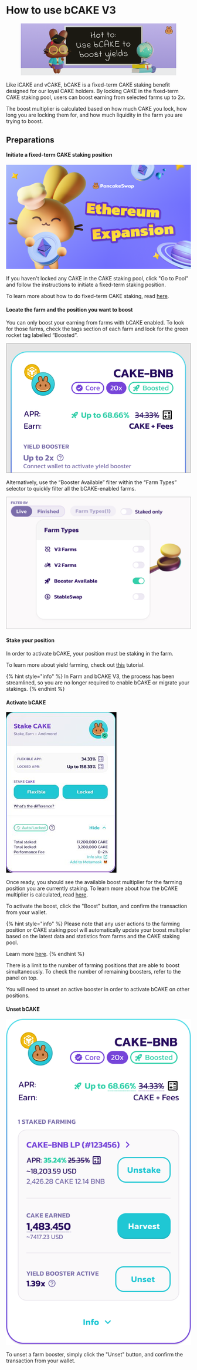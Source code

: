 # How to use bCAKE V3

<figure><img src="../../../.gitbook/assets/image (30).png" alt=""><figcaption></figcaption></figure>

Like iCAKE and vCAKE, bCAKE is a fixed-term CAKE staking benefit designed for our loyal CAKE holders. By locking CAKE in the fixed-term CAKE staking pool, users can boost earning from selected farms up to 2x.

The boost multiplier is calculated based on how much CAKE you lock, how long you are locking them for, and how much liquidity in the farm you are trying to boost.

## Preparations <a href="#9ad80126-6efe-49c2-b203-3590093b92d6" id="9ad80126-6efe-49c2-b203-3590093b92d6"></a>

#### **Initiate a fixed-term CAKE staking position** <a href="#3e485cf0-a9c5-408d-ab19-3ad2a7852589" id="3e485cf0-a9c5-408d-ab19-3ad2a7852589"></a>

![](<../../../.gitbook/assets/image (11).png>)

If you haven't locked any CAKE in the CAKE staking pool, click "Go to Pool" and follow the instructions to initiate a fixed-term staking position.

To learn more about how to do fixed-term CAKE staking, read [here](https://docs.pancakeswap.finance/products/syrup-pool/new-cake-pool#fixed-term-staking).

#### Locate the farm and the position you want to boost <a href="#cf04ee3e-9678-4fc4-bf79-dcc5620a83fd" id="cf04ee3e-9678-4fc4-bf79-dcc5620a83fd"></a>

You can only boost your earning from farms with bCAKE enabled. To look for those farms, check the tags section of each farm and look for the green rocket tag labelled “Boosted”.

![](<../../../.gitbook/assets/image (24).png>)

Alternatively, use the “Booster Available” filter within the “Farm Types” selector to quickly filter all the bCAKE-enabled farms.

![](<../../../.gitbook/assets/image (9).png>)

#### Stake your position

In order to activate bCAKE, your position must be staking in the farm.

To learn more about yield farming, check out [this](https://docs.pancakeswap.finance/products/yield-farming/how-to-use-farms) tutorial.

{% hint style="info" %}
In Farm and bCAKE V3, the process has been streamlined, so you are no longer required to enable bCAKE or migrate your stakings.
{% endhint %}

#### Activate bCAKE <a href="#b3a80f22-5043-4e4b-afae-93b4abec504e" id="b3a80f22-5043-4e4b-afae-93b4abec504e"></a>

![](<../../../.gitbook/assets/image (1).png>)

Once ready, you should see the available boost multiplier for the farming position you are currently staking. To learn more about how the bCAKE multiplier is calculated, read [here](https://docs.pancakeswap.finance/products/yield-farming/bcake/faq#why-do-my-multipliers-change-even-after-activation).

To activate the boost, click the "Boost" button, and confirm the transaction from your wallet.

{% hint style="info" %}
Please note that any user actions to the farming position or CAKE staking pool will automatically update your boost multiplier based on the latest data and statistics from farms and the CAKE staking pool.

Learn more [here](https://docs.pancakeswap.finance/products/yield-farming/bcake/faq#why-do-my-multipliers-change-even-after-activation).
{% endhint %}

There is a limit to the number of farming positions that are able to boost simultaneously. To check the number of remaining boosters, refer to the panel on top.

You will need to unset an active booster in order to activate bCAKE on other positions.

#### Unset bCAKE <a href="#6fa438f5-eea6-4d66-9b56-24780cedd273" id="6fa438f5-eea6-4d66-9b56-24780cedd273"></a>

![](<../../../.gitbook/assets/image (2).png>)

To unset a farm booster, simply click the "Unset" button, and confirm the transaction from your wallet.
